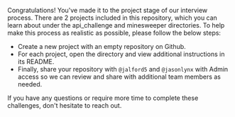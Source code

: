 Congratulations! You've made it to the project stage of our interview process.
There are 2 projects included in this repository, which you can learn about under the api_challenge and minesweeper directories. To help make this process as realistic as possible, please follow the below steps:

- Create a new project with an empty repository on Github.
- For each project, open the directory and view additional instructions in its README.
- Finally, share your repository with `@jalford5` and `@jasonlynx` with Admin access so we can review and share with additional team members as needed.

If you have any questions or require more time to complete these challenges, don't hesitate to reach out.
